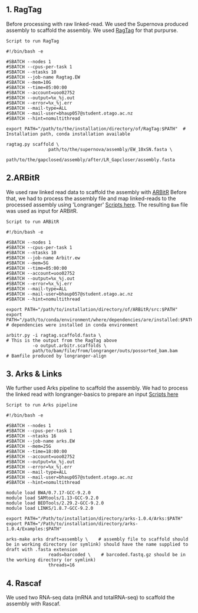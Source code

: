 ## 1. RagTag
Before processing with raw linked-read. We used the Supernova produced assembly to scaffold the assembly. We used [RagTag](https://github.com/malonge/RagTag) for that purpurse.

`Script to run RagTag`
```
#!/bin/bash -e

#SBATCH --nodes 1
#SBATCH --cpus-per-task 1
#SBATCH --ntasks 10
#SBATCH --job-name Ragtag.EW
#SBATCH --mem=10G
#SBATCH --time=05:00:00
#SBATCH --account=uoo02752
#SBATCH --output=%x_%j.out
#SBATCH --error=%x_%j.err
#SBATCH --mail-type=ALL
#SBATCH --mail-user=bhaup057@student.otago.ac.nz
#SBATCH --hint=nomultithread

export PATH="/path/to/the/installation/directory/of/RagTag:$PATH"  # Installation path, conda installation available

ragtag.py scaffold \
                path/to/the/supernova/assembly/EW_10xSN.fasta \
                path/to/the/gapclosed/assembly/after/LR_Gapcloser/assembly.fasta
 ```
 ## 2.ARBitR
 We used raw linked read data to scaffold the assembly with [ARBitR](https://github.com/markhilt/ARBitR)
 Before that, we had to process the assembly file and map linked-reads to the processed assembly using 'Longranger' [Scripts here](longranger-align.md). 
 The resulting `Bam` file was used as input for ARBitR.
 
 `Script to run ARBitR`
 ```
 #!/bin/bash -e

#SBATCH --nodes 1
#SBATCH --cpus-per-task 1
#SBATCH --ntasks 10
#SBATCH --job-name Arbitr.ew
#SBATCH --mem=5G
#SBATCH --time=05:00:00
#SBATCH --account=uoo02752
#SBATCH --output=%x_%j.out
#SBATCH --error=%x_%j.err
#SBATCH --mail-type=ALL
#SBATCH --mail-user=bhaup057@student.otago.ac.nz
#SBATCH --hint=nomultithread

export PATH="/path/to/installation/directory/of/ARBitR/src:$PATH"
export PATH="/path/to/conda/environment/where/dependencies/are/installed:$PATH" # dependencies were installed in conda environment

arbitr.py -i ragtag.scaffold.fasta \                                    # This is the output from the RagTag above
           -o output.arbitr.scaffolds \
           path/to/bam/file/from/longranger/outs/possorted_bam.bam      # Bamfile produced by longranger-align
```
## 3. Arks & Links
We further used Arks pipeline to scaffold the assembly. We had to process the linked read with longranger-basics to prepare an input [Scripts here](longranger-basic.md)

`Script to run Arks pipeline`
```
#!/bin/bash -e

#SBATCH --nodes 1
#SBATCH --cpus-per-task 1
#SBATCH --ntasks 16
#SBATCH --job-name arks.EW
#SBATCH --mem=25G
#SBATCH --time=18:00:00
#SBATCH --account=uoo02752
#SBATCH --output=%x_%j.out
#SBATCH --error=%x_%j.err
#SBATCH --mail-type=ALL
#SBATCH --mail-user=bhaup057@student.otago.ac.nz
#SBATCH --hint=nomultithread

module load BWA/0.7.17-GCC-9.2.0
module load SAMtools/1.13-GCC-9.2.0
module load BEDTools/2.29.2-GCC-9.2.0
module load LINKS/1.8.7-GCC-9.2.0

export PATH="/Path/to/installation/directory/arks-1.0.4/Arks:$PATH"
export PATH="/Path/to/installation/directory/arks-1.0.4/Examples:$PATH"

arks-make arks draft=assembly \    # assembly file to scaffold should be in working directory (or symlink) should have the name supplied to draft with .fasta extension
                reads=barcoded \    # barcoded.fastq.gz should be in the working directory (or symlink)
                threads=16
```

## 4. Rascaf
We used two RNA-seq data (mRNA and totalRNA-seq) to scaffold the assembly with Rascaf.
